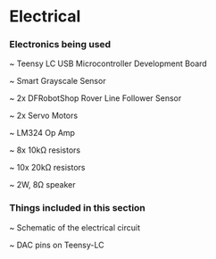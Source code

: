 # Electrical

### Electronics being used

~ Teensy LC USB Microcontroller Development Board

~ Smart Grayscale Sensor

~ 2x DFRobotShop Rover Line Follower Sensor

~ 2x Servo Motors

~ LM324 Op Amp

~ 8x 10kΩ resistors

~ 10x 20kΩ resistors

~ 2W, 8Ω speaker

### Things included in this section

~ Schematic of the electrical circuit

~ DAC pins on Teensy-LC
